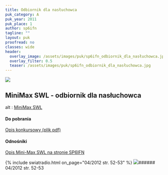 ```yaml
---
title: Odbiornik dla nasłuchowca
puk_category: A
puk_year: 2011
puk_place: 1
author: sp6ifn
tagline: ""
layout: puk
proofread: no
classes: wide
header:
  overlay_image: /assets/images/puk/sp6ifn_odbiornik_dla_nasłuchowca.jpg
  overlay_filter: 0.5
  teaser: /assets/images/puk/sp6ifn_odbiornik_dla_nasłuchowca.jpg
---
```






 



![](assets/data/img/projects/2011-1-0.jpg) 



MiniMax SWL - odbiornik dla nasłuchowca
---------------------------------------










 alt : [MiniMax SWL](/assets/bin/SP6IFN_Mini-Max_v03rx.pdf)

 
#### Do pobrania

[Opis konkursowy (plik pdf)](/assets/bin/SP6IFN_Mini-Max_v03rx.pdf)




#### Odnośniki

[Opis Mini-Max SWL na stronie SP6IFN](https://www.qsl.net/sp6ifn/mini_max-v03_rx.html)

 


{% include swiatradio.html on_page="04/2012 str. 52-53" %}
![](assets/img/logo/sr_logo_s.jpg)###### 04/2012 str. 52-53

 





 


